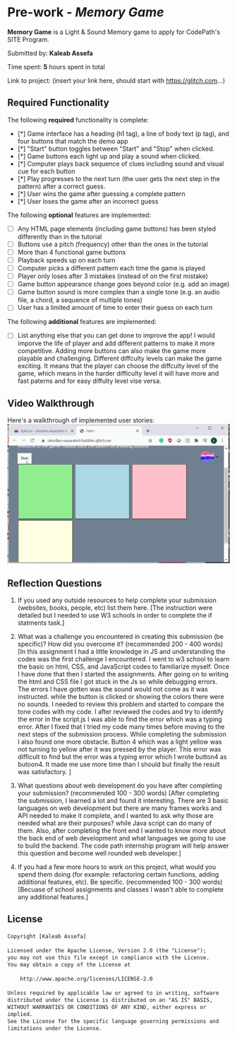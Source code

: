 # Pre-work - *Memory Game*

**Memory Game** is a Light & Sound Memory game to apply for CodePath's SITE Program. 

Submitted by: **Kaleab Assefa**

Time spent: **5** hours spent in total

Link to project: (insert your link here, should start with https://glitch.com...)

## Required Functionality

The following **required** functionality is complete:

* [*] Game interface has a heading (h1 tag), a line of body text (p tag), and four buttons that match the demo app
* [*] "Start" button toggles between "Start" and "Stop" when clicked. 
* [*] Game buttons each light up and play a sound when clicked. 
* [*] Computer plays back sequence of clues including sound and visual cue for each button
* [*] Play progresses to the next turn (the user gets the next step in the pattern) after a correct guess. 
* [*] User wins the game after guessing a complete pattern
* [*] User loses the game after an incorrect guess

The following **optional** features are implemented:

* [ ] Any HTML page elements (including game buttons) has been styled differently than in the tutorial
* [ ] Buttons use a pitch (frequency) other than the ones in the tutorial
* [ ] More than 4 functional game buttons
* [ ] Playback speeds up on each turn
* [ ] Computer picks a different pattern each time the game is played
* [ ] Player only loses after 3 mistakes (instead of on the first mistake)
* [ ] Game button appearance change goes beyond color (e.g. add an image)
* [ ] Game button sound is more complex than a single tone (e.g. an audio file, a chord, a sequence of multiple tones)
* [ ] User has a limited amount of time to enter their guess on each turn

The following **additional** features are implemented:

- [ ] List anything else that you can get done to improve the app!
I would imporve the life of player and add different patterns to make it more competitive. Adding more buttons can also make the game more playable and challenging. Different diffculty levels can make the game exciting. It means that the player can choose the diffculty level of the game, which means in the harder difficulty level it will have more and fast paterns and for easy diffulty level vise versa.
## Video Walkthrough

Here's a walkthrough of implemented user stories:
![](Walkthrough.gif)


## Reflection Questions
1. If you used any outside resources to help complete your submission (websites, books, people, etc) list them here. 
[The instruction were detailed but I needed to use W3 schools in order to complete the if statments task.]

2. What was a challenge you encountered in creating this submission (be specific)? How did you overcome it? (recommended 200 - 400 words) 
[In this assignment I had a little knowledge in JS and understanding the codes was the first challenge I encountered. I went to w3 school to learn the basic on html, CSS, and JavaScript codes to familiarize myself. Once I have done that then I started the assignments. After going on to writing the html and CSS file I got stuck in the Js so while debugging errors. The errors I have gotten was the sound would not come as it was instructed. while the button is clicked or showing the colors there were no sounds. I needed to review this problem and started to compare the tone codes with my code. I after reviewed the codes and try to identify the error in the script.js I was able to find the error which was a typing error. After I fixed that I tried my code many times before moving to the next steps of the submission process. While completing the submission I also found one more obstacle. Button 4 which was a light yellow was not turning to yellow after it was pressed by the player. This error was difficult to find but the error was a typing error which I wrote button4 as butoon4. It made me use more time than I should but finally the result was satisfactory. ]

3. What questions about web development do you have after completing your submission? (recommended 100 - 300 words) 
[After completing the submission, I learned a lot and found it interesting. There are 3 basic languages on web development but there are many frames works and API needed to make it complete, and I wanted to ask why those are needed what are their purposes? while Java script can do many of them. Also, after completing the front end I wanted to know more about the back end of web development and what languages we going to use to build the backend. The code path internship program will help answer this question and become well rounded web developer.]

4. If you had a few more hours to work on this project, what would you spend them doing (for example: refactoring certain functions, adding additional features, etc). Be specific. (recommended 100 - 300 words) 
[Becuase of school assignments and classes I wasn't able to complete any additional features.]



## License

    Copyright [Kaleab Assefa]

    Licensed under the Apache License, Version 2.0 (the "License");
    you may not use this file except in compliance with the License.
    You may obtain a copy of the License at

        http://www.apache.org/licenses/LICENSE-2.0

    Unless required by applicable law or agreed to in writing, software
    distributed under the License is distributed on an "AS IS" BASIS,
    WITHOUT WARRANTIES OR CONDITIONS OF ANY KIND, either express or implied.
    See the License for the specific language governing permissions and
    limitations under the License.
